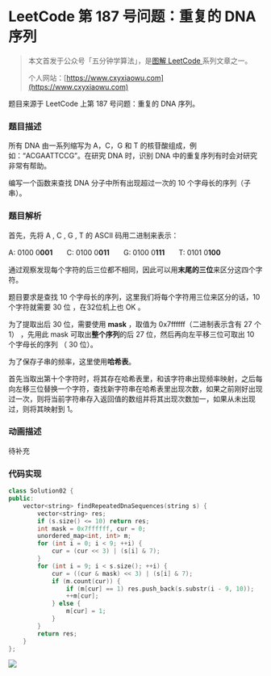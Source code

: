 # LeetCode 第 187 号问题：重复的 DNA 序列

> 本文首发于公众号「五分钟学算法」，是[图解 LeetCode ](<https://github.com/MisterBooo/LeetCodeAnimation>)系列文章之一。
>
> 个人网站：[https://www.cxyxiaowu.com](https://www.cxyxiaowu.com)

题目来源于 LeetCode 上第 187 号问题：重复的 DNA 序列。

### 题目描述

所有 DNA 由一系列缩写为 A，C，G 和 T 的核苷酸组成，例如：“ACGAATTCCG”。在研究 DNA 时，识别 DNA 中的重复序列有时会对研究非常有帮助。

编写一个函数来查找 DNA 分子中所有出现超过一次的 10 个字母长的序列（子串）。

### 题目解析

首先，先将  A , C , G , T 的 ASCII 码用二进制来表示：

A: 0100 0**001**　　C: 0100 0**011**　　G: 0100 0**111**　　T: 0101 0**100**

通过观察发现每个字符的后三位都不相同，因此可以用**末尾的三位**来区分这四个字符。

题目要求是查找 10 个字母长的序列，这里我们将每个字符用三位来区分的话，10 个字符就需要 30 位 ，在32位机上也 OK 。

为了提取出后 30 位，需要使用 **mask** ，取值为 0x7ffffff（二进制表示含有 27 个 1） ，先用此 mask 可取出**整个序列**的后 27 位，然后再向左平移三位可取出 10 个字母长的序列 （ 30 位）。

为了保存子串的频率，这里使用**哈希表**。

首先当取出第十个字符时，将其存在哈希表里，和该字符串出现频率映射，之后每向左移三位替换一个字符，查找新字符串在哈希表里出现次数，如果之前刚好出现过一次，则将当前字符串存入返回值的数组并将其出现次数加一，如果从未出现过，则将其映射到 1。

### 

### 动画描述

待补充

### 代码实现

```c++
class Solution02 {
public:
    vector<string> findRepeatedDnaSequences(string s) {
        vector<string> res;
        if (s.size() <= 10) return res;
        int mask = 0x7ffffff, cur = 0;
        unordered_map<int, int> m;
        for (int i = 0; i < 9; ++i) {
            cur = (cur << 3) | (s[i] & 7);
        }
        for (int i = 9; i < s.size(); ++i) {
            cur = ((cur & mask) << 3) | (s[i] & 7);
            if (m.count(cur)) {
                if (m[cur] == 1) res.push_back(s.substr(i - 9, 10));
                ++m[cur]; 
            } else {
                m[cur] = 1;
            }
        }
        return res;
    }
};
```





![](https://blog-1257126549.cos.ap-guangzhou.myqcloud.com/blog/xzbvx.png)